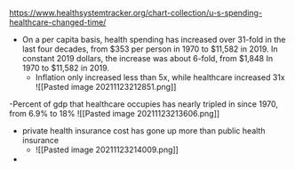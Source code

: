 https://www.healthsystemtracker.org/chart-collection/u-s-spending-healthcare-changed-time/

- On a per capita basis, health spending has increased over 31-fold in the last four decades, from $353 per person in 1970 to $11,582 in 2019. In constant 2019 dollars, the increase was about 6-fold, from $1,848 In 1970 to $11,582 in 2019.
	- Inflation only increased less than 5x, while healthcare increased 31x
	![[Pasted image 20211123212851.png]]
	
-Percent of gdp that healthcare occupies has nearly tripled in since 1970, from 6.9% to 18% 
	![[Pasted image 20211123213606.png]]
	
- private health insurance cost has gone up more than public health insurance
	- ![[Pasted image 20211123214009.png]]
- 
